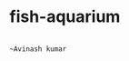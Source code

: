# fish-aquarium
                                                                                                   ~Avinash kumar

